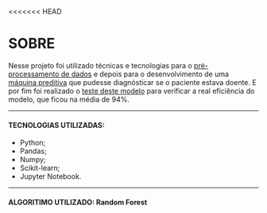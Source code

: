 <<<<<<< HEAD
# SOBRE
Nesse projeto foi utilizado técnicas e tecnologias para o [pré-processamento de dados][link_preprocessing] e depois para o desenvolvimento de uma [máquina preditiva][link_machine] que pudesse diagnósticar se o paciente estava doente.
E por fim foi realizado o [teste deste modelo][link_test_model] para verificar a real eficiência do modelo, que ficou na média de 94%.
****
#### TECNOLOGIAS UTILIZADAS:
- Python;
- Pandas;
- Numpy;
- Scikit-learn;
- Jupyter Notebook.
****
#### ALGORITIMO UTILIZADO: Random Forest

[link_preprocessing]: https://github.com/FelipNS/DataScience__Cancer/tree/main/Step1%20-%20Cleaning%20%26%20Treatment

[link_machine]: https://github.com/FelipNS/DataScience__Cancer/tree/main/Step2%20-%20Machine%20Learning%20Model

[link_test_model]: https://github.com/FelipNS/DataScience__Cancer/tree/main/Step3%20-%20Test%20Model
